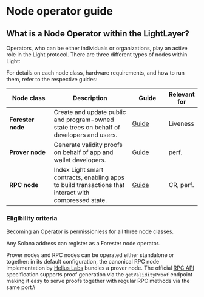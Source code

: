 # Node operator guide

## What is a Node Operator within the LightLayer?[​](https://docs.eigenlayer.xyz/eigenlayer/operator-guides/operator-introduction#what-is-a-node-operator-within-eigenlayer) <a href="#what-is-a-node-operator-within-eigenlayer" id="what-is-a-node-operator-within-eigenlayer"></a>

Operators, who can be either individuals or organizations, play an active role in the Light protocol. There are three different types of nodes within Light:

For details on each node class, hardware requirements, and how to run them, refer to the respective guides:

<table><thead><tr><th width="152">Node class</th><th width="325">Description</th><th width="129">Guide</th><th>Relevant for</th></tr></thead><tbody><tr><td><strong>Forester node</strong></td><td>Create and update public and program-owned state trees on behalf of developers and users.</td><td><a href="run-a-node/forester-nodes.md">Guide</a></td><td>Liveness</td></tr><tr><td><strong>Prover node</strong></td><td>Generate validity proofs on behalf of app and wallet developers.</td><td><a href="run-a-node/prover-nodes.md">Guide</a></td><td>perf.</td></tr><tr><td><strong>RPC node</strong></td><td>Index Light smart contracts, enabling apps to build transactions that interact with compressed state.</td><td><a href="run-a-node/rpc-nodes.md">Guide</a></td><td>CR, perf.</td></tr></tbody></table>



### Eligibility criteria&#x20;

Becoming an Operator is permissionless for all three node classes.

Any Solana address can register as a Forester node operator.&#x20;

Prover nodes and RPC nodes can be operated either standalone or together: in its default configuration, the canonical RPC node implementation by [Helius Labs](https://github.com/helius-labs/photon) bundles a prover node. The official [RPC API ](../developers/json-rpc-methods.md)specification supports proof generation via the `getValidityProof` endpoint making it easy to serve proofs together with regular RPC methods via the same port.\






